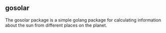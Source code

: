 ## gosolar

The gosolar package is a simple golang package for calculating information
about the sun from different places on the planet.
